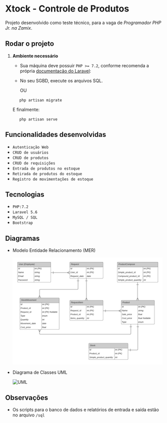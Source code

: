 # Xtock - Controle de Produtos

Projeto desenvolvido como teste técnico, para a vaga de *Programador PHP Jr. na Zamix*.

## Rodar o projeto

1. **Ambiente necessário**
   - Sua máquina deve possuir `PHP >= 7.2`, conforme recomenda a própria [documentação do Laravel](https://laravel.com/docs/5.6/installation): 
   - No seu SGBD, execute os arquivos SQL.
  
     OU
  
   ```
      php artisan migrate
   ```
   E finalmente:
   
   ```
      php artisan serve
   ```
   
## Funcionalidades desenvolvidas

- `Autenticação Web`
- `CRUD de usuários`
- `CRUD de produtos`
- `CRUD de requisições`
- `Entrada de produtos no estoque`
- `Retirada de produtos do estoque`
- `Registro de movimentações de estoque`

## Tecnologias

- `PHP:7.2`
- `Laravel 5.6`
- `MySQL / SQL`
- `Bootstrap`

## Diagramas

- Modelo Entidade Relacionamento (MER)
  
   ![MER](diagrams/MER/Zamix%20Teste%20-%20Modelo%20ER.png)

- Diagrama de Classes UML
  
   ![UML](diagrams/UML/Zamix%20Teste%20-%20Diagrama%20de%20Classes%20-%20Página%201.png)


## Observações

- Os scripts para o banco de dados e relatórios de entrada e saída estão no arquivo `/sql`
